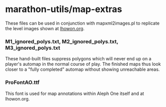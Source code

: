 marathon-utils/map-extras
=========================

These files can be used in conjunction with mapxml2images.pl to replicate the level images shown at [lhowon.org](https://www.lhowon.org/).

### M1_ignored_polys.txt, M2_ignored_polys.txt, M3_ignored_polys.txt

These hand-built files suppress polygons which will never end up on a player's automap in the normal course of play. The finished maps thus look closer to a "fully completed" automap without showing unreachable areas.

### ProFontAO.ttf

This font is used for map annotations within Aleph One itself and at lhowon.org.
